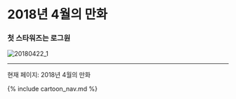 # 2018년 4월의 만화

### 첫 스타워즈는 로그원
![20180422_1](/2018_04/20180422_1.jpg)

* * *

현재 페이지: 2018년 4월의 만화

{% include cartoon_nav.md %}

